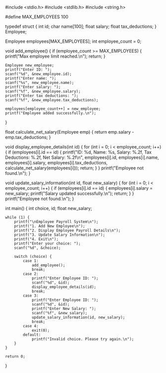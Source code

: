 #include <stdio.h>
#include <stdlib.h>
#include <string.h>

#define MAX_EMPLOYEES 100

typedef struct {
    int id;
    char name[100];
    float salary;
    float tax_deductions;
} Employee;

Employee employees[MAX_EMPLOYEES];
int employee_count = 0;

void add_employee() {
    if (employee_count >= MAX_EMPLOYEES) {
        printf("Max employee limit reached.\n");
        return;
    }

    Employee new_employee;
    printf("Enter ID: ");
    scanf("%d", &new_employee.id);
    printf("Enter name: ");
    scanf("%s", new_employee.name);
    printf("Enter salary: ");
    scanf("%f", &new_employee.salary);
    printf("Enter tax deductions: ");
    scanf("%f", &new_employee.tax_deductions);

    employees[employee_count++] = new_employee;
    printf("Employee added successfully.\n");
}

float calculate_net_salary(Employee emp) {
    return emp.salary - emp.tax_deductions;
}

void display_employee_details(int id) {
    for (int i = 0; i < employee_count; i++) {
        if (employees[i].id == id) {
            printf("ID: %d, Name: %s, Salary: %.2f, Tax Deductions: %.2f, Net Salary: %.2f\n",
                   employees[i].id, employees[i].name, employees[i].salary, employees[i].tax_deductions,
                   calculate_net_salary(employees[i]));
            return;
        }
    }
    printf("Employee not found.\n");
}

void update_salary_information(int id, float new_salary) {
    for (int i = 0; i < employee_count; i++) {
        if (employees[i].id == id) {
            employees[i].salary = new_salary;
            printf("Salary updated successfully.\n");
            return;
        }
    }
    printf("Employee not found.\n");
}

int main() {
    int choice, id;
    float new_salary;

    while (1) {
        printf("\nEmployee Payroll System\n");
        printf("1. Add New Employee\n");
        printf("2. Display Employee Payroll Details\n");
        printf("3. Update Salary Information\n");
        printf("4. Exit\n");
        printf("Enter your choice: ");
        scanf("%d", &choice);

        switch (choice) {
            case 1:
                add_employee();
                break;
            case 2:
                printf("Enter Employee ID: ");
                scanf("%d", &id);
                display_employee_details(id);
                break;
            case 3:
                printf("Enter Employee ID: ");
                scanf("%d", &id);
                printf("Enter New Salary: ");
                scanf("%f", &new_salary);
                update_salary_information(id, new_salary);
                break;
            case 4:
                exit(0);
            default:
                printf("Invalid choice. Please try again.\n");
        }
    }

    return 0;
}
